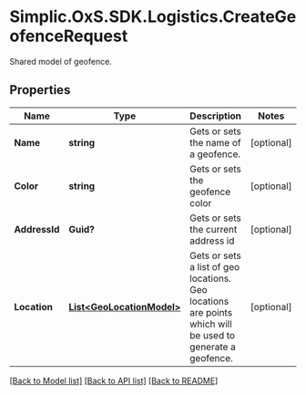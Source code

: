 # Simplic.OxS.SDK.Logistics.CreateGeofenceRequest
Shared model of geofence.

## Properties

Name | Type | Description | Notes
------------ | ------------- | ------------- | -------------
**Name** | **string** | Gets or sets the name of a geofence. | [optional] 
**Color** | **string** | Gets or sets the geofence color | [optional] 
**AddressId** | **Guid?** | Gets or sets the current address id | [optional] 
**Location** | [**List&lt;GeoLocationModel&gt;**](GeoLocationModel.md) | Gets or sets a list of geo locations.     Geo locations are points which will be used to generate a geofence.   | [optional] 

[[Back to Model list]](../README.md#documentation-for-models) [[Back to API list]](../README.md#documentation-for-api-endpoints) [[Back to README]](../README.md)


